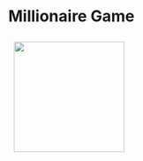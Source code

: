 # Millionaire Game
<img src="https://user-images.githubusercontent.com/53703480/133890480-f8ff69b7-aa47-49bd-9a06-ed28d85b12ce.png" align="left"
width="200" hspace="10" vspace="10">
